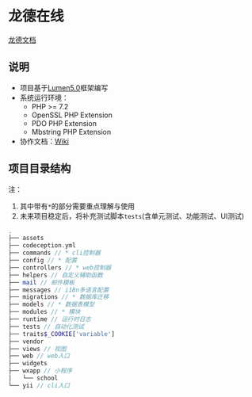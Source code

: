 # 龙德在线



[龙德文档]()

说明
-------------
- 项目基于[Lumen5.0](https://lumen.laravel.com/)框架编写
- 系统运行环境：
  -	PHP >= 7.2
  -	OpenSSL PHP Extension
  - PDO PHP Extension
  - Mbstring PHP Extension
- 协作文档：[Wiki]()

项目目录结构
-------------
注：
1. 其中带有`*`的部分需要重点理解与使用
2. 未来项目稳定后，将补充测试脚本`tests`(含单元测试、功能测试、UI测试)

```php
.
├── assets
├── codeception.yml
├── commands // * cli控制器
├── config // * 配置
├── controllers // * web控制器
├── helpers // 自定义辅助函数
├── mail // 邮件模板
├── messages // i18n多语言配置
├── migrations // * 数据库迁移
├── models // * 数据表模型
├── modules // * 模块
├── runtime // 运行时日志
├── tests // 自动化测试
├── traits$_COOKIE['variable']
├── vendor
├── views // 视图
├── web // web入口
├── widgets
├── wxapp // 小程序
│   └── school
└── yii // cli入口
```









